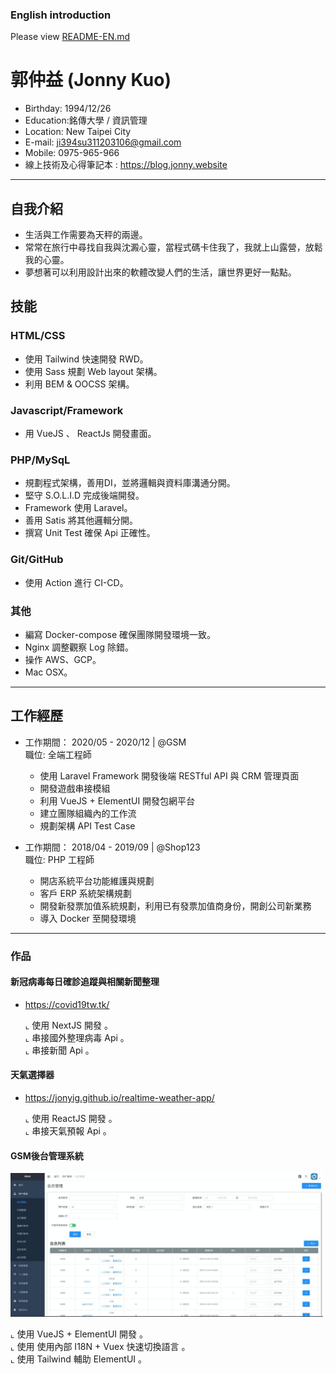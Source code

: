 ### English introduction
Please view [README-EN.md](https://github.com/jonyig/Resume/blob/main/README-EN.md)

# 郭仲益 (Jonny Kuo)

- Birthday: 1994/12/26
- Education:銘傳大學 / 資訊管理
- Location: New Taipei City
- E-mail: ji394su311203106@gmail.com
- Mobile: 0975-965-966
- 線上技術及心得筆記本 : https://blog.jonny.website
<hr>

## 自我介紹
  - 生活與工作需要為天秤的兩邊。
  - 常常在旅行中尋找自我與沈澱心靈，當程式碼卡住我了，我就上山露營，放鬆我的心靈。
  - 夢想著可以利用設計出來的軟體改變人們的生活，讓世界更好一點點。
   

## 技能

### HTML/CSS
* 使用 Tailwind 快速開發 RWD。
* 使用 Sass 規劃 Web layout 架構。
* 利用 BEM & OOCSS 架構。

### Javascript/Framework
* 用 VueJS 、 ReactJs 開發畫面。


### PHP/MySqL
* 規劃程式架構，善用DI，並將邏輯與資料庫溝通分開。
* 堅守 S.O.L.I.D 完成後端開發。
* Framework 使用 Laravel。
* 善用 Satis 將其他邏輯分開。
* 撰寫 Unit Test 確保 Api 正確性。

### Git/GitHub
* 使用 Action 進行 CI-CD。

### 其他
* 編寫 Docker-compose 確保團隊開發環境一致。
* Nginx 調整觀察 Log 除錯。
* 操作 AWS、GCP。
* Mac OSX。

<hr>

## 工作經歷
- 工作期間： 2020/05 - 2020/12 | @GSM <br>
    職位: 全端工程師 <br>
    * 使用 Laravel Framework 開發後端 RESTful API 與 CRM 管理頁面
    * 開發遊戲串接模組
    * 利用 VueJS + ElementUI 開發包網平台
    * 建立團隊組織內的工作流
    * 規劃架構 API Test Case

- 工作期間： 2018/04 - 2019/09 | @Shop123 <br>
    職位: PHP 工程師 <br>
    * 開店系統平台功能維護與規劃
    * 客戶 ERP 系統架構規劃
    * 開發新發票加值系統規劃，利用已有發票加值商身份，開創公司新業務
    * 導入 Docker 至開發環境
<hr>

### 作品
 #### 新冠病毒每日確診追蹤與相關新聞整理 
 - https://covid19tw.tk/
 
   ⌞ 使用 NextJS 開發 。<BR>
   ⌞ 串接國外整理病毒 Api 。<BR>
   ⌞ 串接新聞 Api 。<BR>

 #### 天氣選擇器 
 - https://jonyig.github.io/realtime-weather-app/
 
    ⌞ 使用 ReactJS 開發 。<BR>
    ⌞ 串接天氣預報 Api 。<BR>
    
 #### GSM後台管理系統
   <img src="agent.jpeg" width="500" height="230"><BR>
   
   ⌞ 使用 VueJS + ElementUI 開發 。<BR>
   ⌞ 使用 使用內部 I18N + Vuex 快速切換語言 。<BR>
   ⌞ 使用 Tailwind 輔助 ElementUI 。<BR>
 
 
